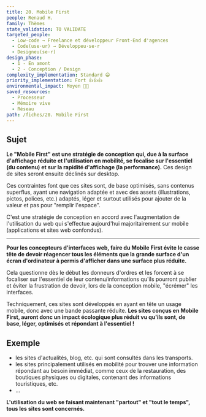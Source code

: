```yaml
---
title: 20. Mobile First
people: Renaud H.
family: Thèmes
state_validation: TO VALIDATE
targeted_people:
  - Low-code → Freelance et développeur Front-End d'agences
  - Code(use·ur) → Développeu·se·r
  - Designeu(se·r)
design_phase:
  - 1 - En amont
  - 2 - Conception / Design
complexity_implementation: Standard 😁
priority_implementation: Fort 👍👍👍
environmental_impact: Moyen 🌱🌱
saved_resources:
  - Processeur
  - Mémoire vive
  - Réseau
path: /fiches/20. Mobile First
---
```


## Sujet

**Le "Mobile First" est une stratégie de conception qui, due à la surface d'affichage réduite et l'utilisation en mobilité, se focalise sur l'essentiel (du contenu) et sur la rapidité d'affichage (la performance).** Ces design de sites seront ensuite déclinés sur desktop.

Ces contraintes font que ces sites sont, de base optimisés, sans contenus superflus, ayant une navigation adaptée et avec des assets (illustrations, pictos, polices, etc.) adaptés, léger et surtout utilisés pour ajouter de la valeur et pas pour "remplir l'espace".

C'est une stratégie de conception en accord avec l'augmentation de l'utilisation du web qui s'effectue aujourd'hui majoritairement sur mobile (applications et sites web confondus).

---

**Pour les concepteurs d'interfaces web, faire du Mobile First évite le casse tête de devoir réagencer tous les éléments que la grande surface d'un écran d'ordinateur à permis d'afficher dans une surface plus réduite.**

Cela questionne dès le début les donneurs d'ordres et les forcent à se focaliser sur l'essentiel de leur contenu/informations qu'ils pourront publier et éviter la frustration de devoir, lors de la conception mobile, "écrémer" les interfaces.

Techniquement, ces sites sont développés en ayant en tête un usage mobile, donc avec une bande passante réduite. **Les sites conçus en Mobile First, auront donc un impact écologique plus réduit vu qu'ils sont, de base, léger, optimisés et répondant à l'essentiel !**

## Exemple

- les sites d'actualités, blog, etc. qui sont consultés dans les transports.
- les sites principalement utilisés en mobilité pour trouver une information répondant au besoin immédiat, comme ceux de la restauration, des boutiques physiques ou digitales, contenant des informations touristiques, etc.
- ...

**L'utilisation du web se faisant maintenant "partout" et "tout le temps", tous les sites sont concernés.**
